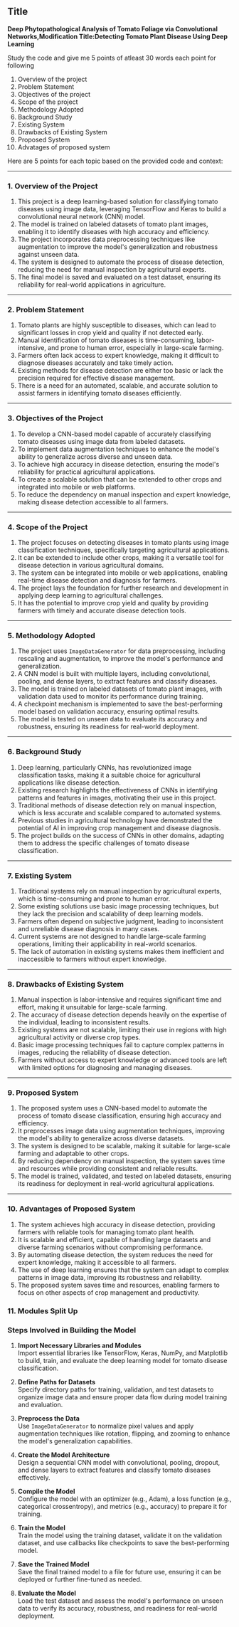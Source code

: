 ## Title
**Deep Phytopathological Analysis of Tomato Foliage via Convolutional Networks,Modification Title:Detecting Tomato Plant Disease Using Deep Learning**

Study the code and give me 5 points of atleast 30 words each point for following 
1. Overview of the project 
2. Problem Statement 
3. Objectives of the project
4. Scope of the project
5. Methodology Adopted
6. Background Study
7. Existing System
8. Drawbacks of Existing System
9. Proposed System
10. Advatages of proposed system

Here are 5 points for each topic based on the provided code and context:

---

### 1. **Overview of the Project**
1. This project is a deep learning-based solution for classifying tomato diseases using image data, leveraging TensorFlow and Keras to build a convolutional neural network (CNN) model.
2. The model is trained on labeled datasets of tomato plant images, enabling it to identify diseases with high accuracy and efficiency.
3. The project incorporates data preprocessing techniques like augmentation to improve the model's generalization and robustness against unseen data.
4. The system is designed to automate the process of disease detection, reducing the need for manual inspection by agricultural experts.
5. The final model is saved and evaluated on a test dataset, ensuring its reliability for real-world applications in agriculture.

---

### 2. **Problem Statement**
1. Tomato plants are highly susceptible to diseases, which can lead to significant losses in crop yield and quality if not detected early.
2. Manual identification of tomato diseases is time-consuming, labor-intensive, and prone to human error, especially in large-scale farming.
3. Farmers often lack access to expert knowledge, making it difficult to diagnose diseases accurately and take timely action.
4. Existing methods for disease detection are either too basic or lack the precision required for effective disease management.
5. There is a need for an automated, scalable, and accurate solution to assist farmers in identifying tomato diseases efficiently.

---

### 3. **Objectives of the Project**
1. To develop a CNN-based model capable of accurately classifying tomato diseases using image data from labeled datasets.
2. To implement data augmentation techniques to enhance the model's ability to generalize across diverse and unseen data.
3. To achieve high accuracy in disease detection, ensuring the model's reliability for practical agricultural applications.
4. To create a scalable solution that can be extended to other crops and integrated into mobile or web platforms.
5. To reduce the dependency on manual inspection and expert knowledge, making disease detection accessible to all farmers.

---

### 4. **Scope of the Project**
1. The project focuses on detecting diseases in tomato plants using image classification techniques, specifically targeting agricultural applications.
2. It can be extended to include other crops, making it a versatile tool for disease detection in various agricultural domains.
3. The system can be integrated into mobile or web applications, enabling real-time disease detection and diagnosis for farmers.
4. The project lays the foundation for further research and development in applying deep learning to agricultural challenges.
5. It has the potential to improve crop yield and quality by providing farmers with timely and accurate disease detection tools.

---

### 5. **Methodology Adopted**
1. The project uses `ImageDataGenerator` for data preprocessing, including rescaling and augmentation, to improve the model's performance and generalization.
2. A CNN model is built with multiple layers, including convolutional, pooling, and dense layers, to extract features and classify diseases.
3. The model is trained on labeled datasets of tomato plant images, with validation data used to monitor its performance during training.
4. A checkpoint mechanism is implemented to save the best-performing model based on validation accuracy, ensuring optimal results.
5. The model is tested on unseen data to evaluate its accuracy and robustness, ensuring its readiness for real-world deployment.

---

### 6. **Background Study**
1. Deep learning, particularly CNNs, has revolutionized image classification tasks, making it a suitable choice for agricultural applications like disease detection.
2. Existing research highlights the effectiveness of CNNs in identifying patterns and features in images, motivating their use in this project.
3. Traditional methods of disease detection rely on manual inspection, which is less accurate and scalable compared to automated systems.
4. Previous studies in agricultural technology have demonstrated the potential of AI in improving crop management and disease diagnosis.
5. The project builds on the success of CNNs in other domains, adapting them to address the specific challenges of tomato disease classification.

---

### 7. **Existing System**
1. Traditional systems rely on manual inspection by agricultural experts, which is time-consuming and prone to human error.
2. Some existing solutions use basic image processing techniques, but they lack the precision and scalability of deep learning models.
3. Farmers often depend on subjective judgment, leading to inconsistent and unreliable disease diagnosis in many cases.
4. Current systems are not designed to handle large-scale farming operations, limiting their applicability in real-world scenarios.
5. The lack of automation in existing systems makes them inefficient and inaccessible to farmers without expert knowledge.

---

### 8. **Drawbacks of Existing System**
1. Manual inspection is labor-intensive and requires significant time and effort, making it unsuitable for large-scale farming.
2. The accuracy of disease detection depends heavily on the expertise of the individual, leading to inconsistent results.
3. Existing systems are not scalable, limiting their use in regions with high agricultural activity or diverse crop types.
4. Basic image processing techniques fail to capture complex patterns in images, reducing the reliability of disease detection.
5. Farmers without access to expert knowledge or advanced tools are left with limited options for diagnosing and managing diseases.

---

### 9. **Proposed System**
1. The proposed system uses a CNN-based model to automate the process of tomato disease classification, ensuring high accuracy and efficiency.
2. It preprocesses image data using augmentation techniques, improving the model's ability to generalize across diverse datasets.
3. The system is designed to be scalable, making it suitable for large-scale farming and adaptable to other crops.
4. By reducing dependency on manual inspection, the system saves time and resources while providing consistent and reliable results.
5. The model is trained, validated, and tested on labeled datasets, ensuring its readiness for deployment in real-world agricultural applications.

---

### 10. **Advantages of Proposed System**
1. The system achieves high accuracy in disease detection, providing farmers with reliable tools for managing tomato plant health.
2. It is scalable and efficient, capable of handling large datasets and diverse farming scenarios without compromising performance.
3. By automating disease detection, the system reduces the need for expert knowledge, making it accessible to all farmers.
4. The use of deep learning ensures that the system can adapt to complex patterns in image data, improving its robustness and reliability.
5. The proposed system saves time and resources, enabling farmers to focus on other aspects of crop management and productivity.

### 11. **Modules Split Up**
### Steps Involved in Building the Model

1. **Import Necessary Libraries and Modules**  
    Import essential libraries like TensorFlow, Keras, NumPy, and Matplotlib to build, train, and evaluate the deep learning model for tomato disease classification.

2. **Define Paths for Datasets**  
    Specify directory paths for training, validation, and test datasets to organize image data and ensure proper data flow during model training and evaluation.

3. **Preprocess the Data**  
    Use `ImageDataGenerator` to normalize pixel values and apply augmentation techniques like rotation, flipping, and zooming to enhance the model's generalization capabilities.

4. **Create the Model Architecture**  
    Design a sequential CNN model with convolutional, pooling, dropout, and dense layers to extract features and classify tomato diseases effectively.

5. **Compile the Model**  
    Configure the model with an optimizer (e.g., Adam), a loss function (e.g., categorical crossentropy), and metrics (e.g., accuracy) to prepare it for training.

6. **Train the Model**  
    Train the model using the training dataset, validate it on the validation dataset, and use callbacks like checkpoints to save the best-performing model.

7. **Save the Trained Model**  
    Save the final trained model to a file for future use, ensuring it can be deployed or further fine-tuned as needed.

8. **Evaluate the Model**  
    Load the test dataset and assess the model's performance on unseen data to verify its accuracy, robustness, and readiness for real-world deployment.